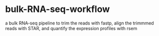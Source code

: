# bulk-RNA-seq-workflow
a bulk RNA-seq pipeline to trim the reads with fastp, align the trimmmed reads with STAR, and quantify the expression profiles with rsem
